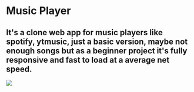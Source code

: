 # Music Player
## It's a clone web app for music players like spotify, ytmusic, just a basic version, maybe not enough songs but as a beginner project it's fully responsive and fast to load at a average net speed.
![](https://img.shields.io/github/languages/code-size/utkarsh-dixit-git/MusicPlayer?style=for-the-badge)
